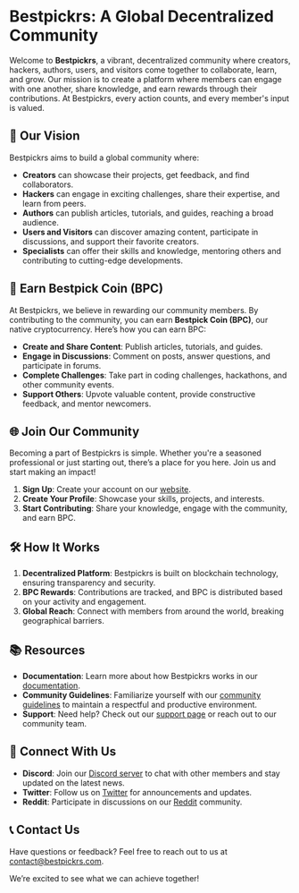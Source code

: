 # Bestpickrs: A Global Decentralized Community

Welcome to **Bestpickrs**, a vibrant, decentralized community where creators, hackers, authors, users, and visitors come together to collaborate, learn, and grow. Our mission is to create a platform where members can engage with one another, share knowledge, and earn rewards through their contributions. At Bestpickrs, every action counts, and every member's input is valued.

## 🚀 Our Vision

Bestpickrs aims to build a global community where:

- **Creators** can showcase their projects, get feedback, and find collaborators.
- **Hackers** can engage in exciting challenges, share their expertise, and learn from peers.
- **Authors** can publish articles, tutorials, and guides, reaching a broad audience.
- **Users and Visitors** can discover amazing content, participate in discussions, and support their favorite creators.
- **Specialists** can offer their skills and knowledge, mentoring others and contributing to cutting-edge developments.

## 🎁 Earn Bestpick Coin (BPC)

At Bestpickrs, we believe in rewarding our community members. By contributing to the community, you can earn **Bestpick Coin (BPC)**, our native cryptocurrency. Here’s how you can earn BPC:

- **Create and Share Content**: Publish articles, tutorials, and guides.
- **Engage in Discussions**: Comment on posts, answer questions, and participate in forums.
- **Complete Challenges**: Take part in coding challenges, hackathons, and other community events.
- **Support Others**: Upvote valuable content, provide constructive feedback, and mentor newcomers.

## 🌐 Join Our Community

Becoming a part of Bestpickrs is simple. Whether you're a seasoned professional or just starting out, there’s a place for you here. Join us and start making an impact!

1. **Sign Up**: Create your account on our [website](https://bestpickrs.com).
2. **Create Your Profile**: Showcase your skills, projects, and interests.
3. **Start Contributing**: Share your knowledge, engage with the community, and earn BPC.

## 🛠️ How It Works

1. **Decentralized Platform**: Bestpickrs is built on blockchain technology, ensuring transparency and security.
2. **BPC Rewards**: Contributions are tracked, and BPC is distributed based on your activity and engagement.
3. **Global Reach**: Connect with members from around the world, breaking geographical barriers.

## 📚 Resources

- **Documentation**: Learn more about how Bestpickrs works in our [documentation](https://bestpickrs.com/docs).
- **Community Guidelines**: Familiarize yourself with our [community guidelines](https://bestpickrs.com/guidelines) to maintain a respectful and productive environment.
- **Support**: Need help? Check out our [support page](https://bestpickrs.com/support) or reach out to our community team.

## 👥 Connect With Us

- **Discord**: Join our [Discord server](https://discord.gg/bestpickrs) to chat with other members and stay updated on the latest news.
- **Twitter**: Follow us on [Twitter](https://twitter.com/bestpickrs) for announcements and updates.
- **Reddit**: Participate in discussions on our [Reddit](https://reddit.com/r/bestpickrs) community.

## 📞 Contact Us

Have questions or feedback? Feel free to reach out to us at [contact@bestpickrs.com](mailto:contact@bestpickrs.com).

We’re excited to see what we can achieve together!
